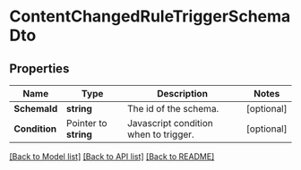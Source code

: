 # ContentChangedRuleTriggerSchemaDto

## Properties

Name | Type | Description | Notes
------------ | ------------- | ------------- | -------------
**SchemaId** | **string** | The id of the schema. | [optional] 
**Condition** | Pointer to **string** | Javascript condition when to trigger. | [optional] 

[[Back to Model list]](../README.md#documentation-for-models) [[Back to API list]](../README.md#documentation-for-api-endpoints) [[Back to README]](../README.md)


